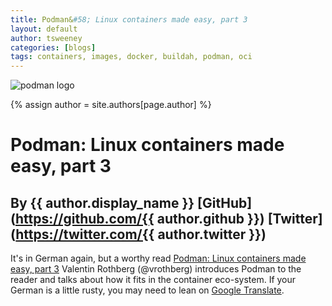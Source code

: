 ```yaml
---
title: Podman&#58; Linux containers made easy, part 3 
layout: default
author: tsweeney
categories: [blogs]
tags: containers, images, docker, buildah, podman, oci
---
```

![podman logo](https://podman.io/images/podman.svg)

{% assign author = site.authors[page.author] %}

# Podman&#58; Linux containers made easy, part 3
## By {{ author.display_name }} [GitHub](https://github.com/{{ author.github }}) [Twitter](https://twitter.com/{{ author.twitter }})

It's in German again, but a worthy read [Podman: Linux containers made easy, part 3](https://www.heise.de/developer/artikel/Podman-Linux-Container-einfach-gemacht-Teil-3-4476343.html) Valentin Rothberg (@vrothberg) introduces Podman to the reader and talks about how it fits in the container eco-system.  If your German is a little rusty, you may need to lean on [Google Translate](https://translate.google.com/?hl=en&tab=TT&authuser=0).

